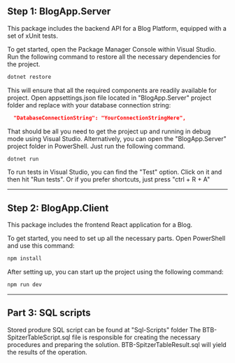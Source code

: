 ## Step 1: BlogApp.Server 

This package includes the backend API for a Blog Platform, equipped with a set of xUnit tests.

To get started, open the Package Manager Console within Visual Studio.
Run the following command to restore all the necessary dependencies for the project.

```sh
dotnet restore
```

This will ensure that all the required components are readily available for project.
Open appsettings.json file located in "BlogApp.Server" project folder and replace with your database connection string:

```json
  "DatabaseConnectionString": "YourConnectionStringHere",
```

That should be all you need to get the project up and running in debug mode using Visual Studio.
Alternatively, you can open the "BlogApp.Server" project folder in PowerShell. Just run the following command.

```sh
dotnet run
```

To run tests in Visual Studio, you can find the "Test" option. Click on it and then hit "Run tests". Or if you prefer shortcuts, just press "ctrl + R + A"

---
## Step 2: BlogApp.Client

This package includes the frontend React application for a Blog.

To get started, you need to set up all the necessary parts. Open PowerShell and use this command:

```sh
npm install
```

After setting up, you can start up the project using the following command:

```sh
npm run dev
```

---

## Part 3: SQL scripts
Stored produre SQL script can be found at "Sql-Scripts" folder
The BTB-SpitzerTableScript.sql file is responsible for creating the necessary procedures and preparing the solution.
BTB-SpitzerTableResult.sql will yield the results of the operation.

